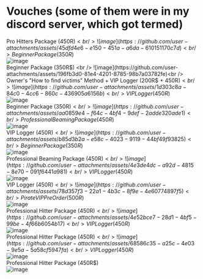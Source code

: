 
# Vouches (some of them were in my discord server, which got termed)
Pro Hitters Package (450R$)  <br />
![image](https://github.com/user-attachments/assets/45dfd4e6-e150-451a-a6da-610151170c7d)<br />
Beginner Package (350R$) <br />
![image](https://github.com/user-attachments/assets/81d74a7f-377b-4db4-826b-17f246ca63da)<br />
Beginner Package (350R$) <br />
![image](https://github.com/user-attachments/assets/196fb3d0-81e4-4201-8785-98b7a03782fe)<br />
Owner's "How to find victims" Method + VIP Logger (200R$ + 450R$) <br />
![image](https://github.com/user-attachments/assets/1d303c8a-84c0-4cc6-860c-436905a6156b) <br />
VIP Logger (450R$) <br />
![image](https://github.com/user-attachments/assets/62d380c0-9537-4029-92a0-e4bd10b529d6) <br />
Beginner Package (350R$) <br />
![image](https://github.com/user-attachments/assets/aa0859e4-f64c-4bf4-9def-2adde320ade1) <br />
Professional Beaming Package (450R$) <br />
![image](https://github.com/user-attachments/assets/b7911da8-9b3f-46d6-b59d-aa032dd3ef9b) <br />
VIP Logger (450R$) <br />
![image](https://github.com/user-attachments/assets/b85d3b2a-e58c-4023-9119-44bf49f93825) <br />
Beginner Package (350R$) <br />
![image](https://github.com/user-attachments/assets/f6557c66-d268-4241-9509-3dff322d2733) <br />
Professional Beaming Package (450R$) <br />
![image](https://github.com/user-attachments/assets/4e3de4dc-a92d-4815-8e70-091f6441a981) <br />
VIP Logger (450R$) <br />
![image](https://github.com/user-attachments/assets/fe0a4020-6a43-463e-aaaf-147b451a0d6b) <br />
VIP Logger (450R$) <br />
![image](https://github.com/user-attachments/assets/78d357f3-22a1-4b3c-8f9e-4e60774897f5) <br />
PirateVIP PreOrder (500R$) <br />
![image](https://github.com/user-attachments/assets/e50b2128-0f9f-424d-9c91-9105863af8e9) <br />
Professional Hitter Package (450R$) <br />
![image](https://github.com/user-attachments/assets/4e52bce7-28d1-4bf5-99be-4f66b6054b17) <br />
VIP Logger (450R$) <br />
![image](https://github.com/user-attachments/assets/43b80a71-0471-4130-9768-1a2a6fad8be4) <br />
Professional Hitter Package (450R$) <br />
![image](https://github.com/user-attachments/assets/68586c35-a25c-4e03-9e5a-5a58cf5947fa) <br />
VIP Logger (450R$) <br />
![image](https://github.com/user-attachments/assets/f3feb5f5-51fa-468a-a4ad-bd079533e428) <br />
Professional Hitter Package (450R$) <br />
![image](https://github.com/user-attachments/assets/76a967ec-20b5-4a42-a41d-6b92a06917dd) <br />


